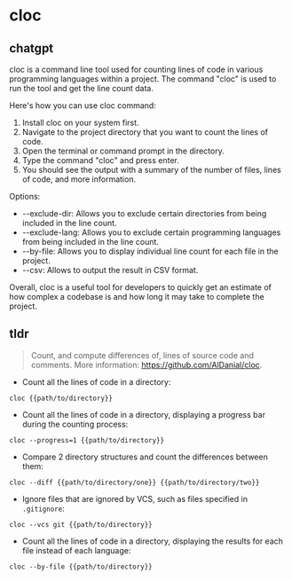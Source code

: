 # cloc 
## chatgpt 
cloc is a command line tool used for counting lines of code in various programming languages within a project. The command "cloc" is used to run the tool and get the line count data. 

Here's how you can use cloc command:

1. Install cloc on your system first.
2. Navigate to the project directory that you want to count the lines of code.
3. Open the terminal or command prompt in the directory.
4. Type the command "cloc" and press enter.
5. You should see the output with a summary of the number of files, lines of code, and more information.

Options:
- --exclude-dir: Allows you to exclude certain directories from being included in the line count.
- --exclude-lang: Allows you to exclude certain programming languages from being included in the line count.
- --by-file: Allows you to display individual line count for each file in the project.
- --csv: Allows to output the result in CSV format.

Overall, cloc is a useful tool for developers to quickly get an estimate of how complex a codebase is and how long it may take to complete the project. 

## tldr 
 
> Count, and compute differences of, lines of source code and comments.
> More information: <https://github.com/AlDanial/cloc>.

- Count all the lines of code in a directory:

`cloc {{path/to/directory}}`

- Count all the lines of code in a directory, displaying a progress bar during the counting process:

`cloc --progress=1 {{path/to/directory}}`

- Compare 2 directory structures and count the differences between them:

`cloc --diff {{path/to/directory/one}} {{path/to/directory/two}}`

- Ignore files that are ignored by VCS, such as files specified in `.gitignore`:

`cloc --vcs git {{path/to/directory}}`

- Count all the lines of code in a directory, displaying the results for each file instead of each language:

`cloc --by-file {{path/to/directory}}`
